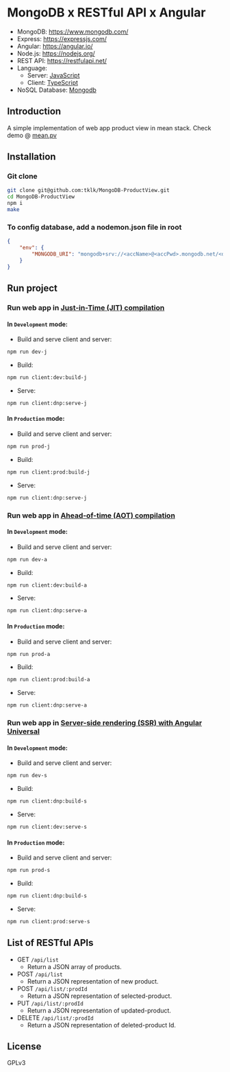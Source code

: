 
# MongoDB x RESTful API x Angular

* MongoDB: https://www.mongodb.com/
* Express: https://expressjs.com/
* Angular: https://angular.io/
* Node.js: https://nodejs.org/
* REST API: https://restfulapi.net/
* Language:
	* Server: [JavaScript](https://www.javascript.com/) 
	* Client: [TypeScript](https://www.typescriptlang.org/)
 * NoSQL Database: [Mongodb](https://www.mongodb.com/)
 
 ## Introduction
A simple implementation of web app product view in mean stack. 
Check demo @ [mean.pv](http://mean.pv.tklk.nctu.me/)

## Installation
### Git clone
```bash
git clone git@github.com:tklk/MongoDB-ProductView.git
cd MongoDB-ProductView
npm i
make
```
### To config database, add a nodemon.json file in root
```JSON
{
    "env": {
        "MONGODB_URI": "mongodb+srv://<accName>@<accPwd>.mongodb.net/<dbName>?retryWrites=true&w=majority"
    }
}
```

## Run project
### Run web app in [Just-in-Time (JIT) compilation](https://en.wikipedia.org/wiki/Just-in-time_compilation)
#### In `Development` mode:
* Build and serve client and server:
```bash
npm run dev-j
```
* Build:
```bash
npm run client:dev:build-j
```
* Serve:
```bash
npm run client:dnp:serve-j
```
#### In `Production` mode:
* Build and serve client and server:
```bash
npm run prod-j
```
* Build:
```bash
npm run client:prod:build-j
```
* Serve: 
```bash
npm run client:dnp:serve-j
```
### Run web app in [Ahead-of-time (AOT) compilation](https://angular.io/guide/aot-compiler)
#### In `Development` mode:
* Build and serve client and server:
```bash
npm run dev-a
```
* Build:
```bash
npm run client:dev:build-a
```
* Serve:
```bash
npm run client:dnp:serve-a
```
#### In `Production` mode:
* Build and serve client and server:
```bash
npm run prod-a
```
* Build:
```bash
npm run client:prod:build-a
```
* Serve:
```bash
npm run client:dnp:serve-a
```
### Run web app in [Server-side rendering (SSR) with Angular Universal](https://angular.io/guide/universal)
#### In `Development` mode:
* Build and serve client and server:
```bash
npm run dev-s
```
* Build:
```bash
npm run client:dnp:build-s
```
* Serve:
```bash
npm run client:dev:serve-s
```
#### In `Production` mode:
* Build and serve client and server:
```bash
npm run prod-s
```
* Build:
```bash
npm run client:dnp:build-s
```
* Serve:
```bash
npm run client:prod:serve-s
```

## List of RESTful APIs
* GET `/api/list`
	* Return a JSON array of products.
* POST `/api/list`
	* Return a JSON representation of new product.
* POST `/api/list/:prodId`
	* Return a JSON representation of selected-product.
* PUT `/api/list/:prodId`
	* Return a JSON representation of updated-product.
* DELETE `/api/list/:prodId`
	* Return a JSON representation of deleted-product Id.

## License
GPLv3
